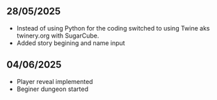 ## 28/05/2025
- Instead of using Python for the coding switched to using Twine aks twinery.org with SugarCube.
- Added story begining and name input

## 04/06/2025
- Player reveal implemented
- Beginer dungeon started
